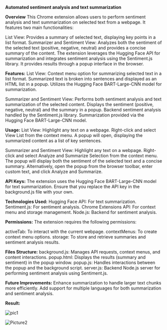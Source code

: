 **Automated sentiment analysis and text summarization**

**Overview**
This Chrome extension allows users to perform sentiment analysis and text summarization on selected text from a webpage. It features two main functionalities:

List View: Provides a summary of selected text, displaying key points in a list format.
Summarizer and Sentiment View: Analyzes both the sentiment of the selected text (positive, negative, neutral) and provides a concise summary of the content.
The extension leverages the Hugging Face API for summarization and integrates sentiment analysis using the Sentiment.js library. It provides results through a popup interface in the browser.

**Features:**
List View:
Context menu option for summarizing selected text in a list format.
Summarized text is broken into sentences and displayed as an HTML list in a popup.
Utilizes the Hugging Face BART-Large-CNN model for summarization.

Summarizer and Sentiment View:
Performs both sentiment analysis and text summarization of the selected content.
Displays the sentiment (positive, negative, neutral) and the summary in a popup.
Backend sentiment analysis handled by the Sentiment.js library.
Summarization provided via the Hugging Face BART-Large-CNN model.

**Usage:**
List View:
Highlight any text on a webpage.
Right-click and select View List from the context menu.
A popup will open, displaying the summarized content as a list of key sentences.

Summarizer and Sentiment View:
Highlight any text on a webpage.
Right-click and select Analyze and Summarize Selection from the context menu.
The popup will display both the sentiment of the selected text and a concise summary.
Alternatively, open the popup from the browser toolbar, enter custom text, and click Analyze and Summarize.

**API Keys:**
The extension uses the Hugging Face BART-Large-CNN model for text summarization. Ensure that you replace the API key in the background.js file with your own.

**Technologies Used:**
Hugging Face API: For text summarization.
Sentiment.js: For sentiment analysis.
Chrome Extensions API: For context menu and storage management.
Node.js: Backend for sentiment analysis.

**Permissions:**
The extension requires the following permissions:

activeTab: To interact with the current webpage.
contextMenus: To create context menu options.
storage: To store and retrieve summaries and sentiment analysis results.

**Files Structure:**
background.js: Manages API requests, context menus, and content interactions.
popup.html: Displays the results (summary and sentiment) in the popup window.
popup.js: Handles interactions between the popup and the background script.
server.js: Backend Node.js server for performing sentiment analysis using Sentiment.js.

**Future Improvements:**
Enhance summarization to handle larger text chunks more efficiently.
Add support for multiple languages for both summarization and sentiment analysis.

**Result:**


![pic1](https://github.com/user-attachments/assets/4196f996-6a32-4d70-a187-62f746b541e0)


![Picture2](https://github.com/user-attachments/assets/6ccee207-b0f3-4f00-9d05-30ee51aab998)







